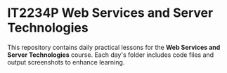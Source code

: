 # IT2234P Web Services and Server Technologies

This repository contains daily practical lessons for the **Web Services and Server Technologies** course. 
Each day's folder includes code files and output screenshots to enhance learning.
